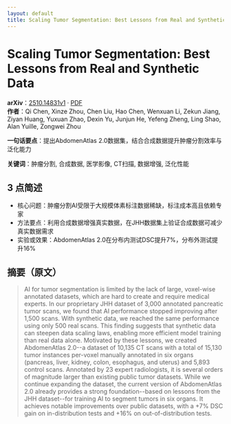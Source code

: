 ```yaml
---
layout: default
title: Scaling Tumor Segmentation: Best Lessons from Real and Synthetic Data
---
```


# Scaling Tumor Segmentation: Best Lessons from Real and Synthetic Data
**arXiv**：[2510.14831v1](https://arxiv.org/abs/2510.14831) · [PDF](https://arxiv.org/pdf/2510.14831.pdf)  
**作者**：Qi Chen, Xinze Zhou, Chen Liu, Hao Chen, Wenxuan Li, Zekun Jiang, Ziyan Huang, Yuxuan Zhao, Dexin Yu, Junjun He, Yefeng Zheng, Ling Shao, Alan Yuille, Zongwei Zhou  

**一句话要点**：提出AbdomenAtlas 2.0数据集，结合合成数据提升肿瘤分割效率与泛化能力

**关键词**：肿瘤分割, 合成数据, 医学影像, CT扫描, 数据增强, 泛化性能

## 3 点简述
- 核心问题：肿瘤分割AI受限于大规模体素标注数据稀缺，标注成本高且依赖专家
- 方法要点：利用合成数据增强真实数据，在JHH数据集上验证合成数据可减少真实数据需求
- 实验或效果：AbdomenAtlas 2.0在分布内测试DSC提升7%，分布外测试提升16%

## 摘要（原文）

> AI for tumor segmentation is limited by the lack of large, voxel-wise
> annotated datasets, which are hard to create and require medical experts. In
> our proprietary JHH dataset of 3,000 annotated pancreatic tumor scans, we found
> that AI performance stopped improving after 1,500 scans. With synthetic data,
> we reached the same performance using only 500 real scans. This finding
> suggests that synthetic data can steepen data scaling laws, enabling more
> efficient model training than real data alone. Motivated by these lessons, we
> created AbdomenAtlas 2.0--a dataset of 10,135 CT scans with a total of 15,130
> tumor instances per-voxel manually annotated in six organs (pancreas, liver,
> kidney, colon, esophagus, and uterus) and 5,893 control scans. Annotated by 23
> expert radiologists, it is several orders of magnitude larger than existing
> public tumor datasets. While we continue expanding the dataset, the current
> version of AbdomenAtlas 2.0 already provides a strong foundation--based on
> lessons from the JHH dataset--for training AI to segment tumors in six organs.
> It achieves notable improvements over public datasets, with a +7% DSC gain on
> in-distribution tests and +16% on out-of-distribution tests.

